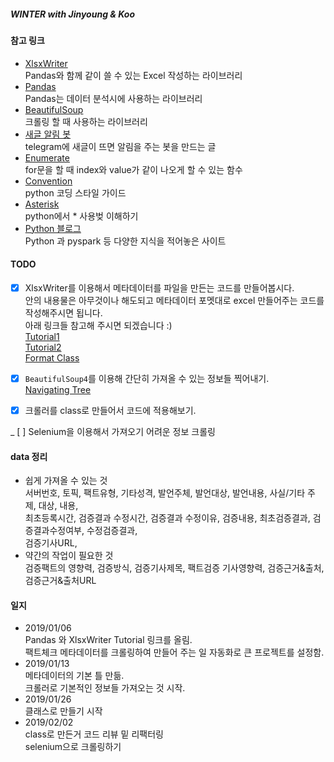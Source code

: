 ##### WINTER with Jinyoung & Koo
#### 참고 링크
- [XlsxWriter](https://xlsxwriter.readthedocs.io/#)  
Pandas와 함께 같이 쓸 수 있는 Excel 작성하는 라이브러리
- [Pandas](http://pandas.pydata.org/pandas-docs/version/0.15/tutorials.html)  
Pandas는 데이터 분석시에 사용하는 라이브러리
- [BeautifulSoup](https://www.crummy.com/software/BeautifulSoup/bs4/doc/)  
크롤링 할 때 사용하는 라이브러리
- [새글 알림 봇](https://beomi.github.io/2017/04/20/HowToMakeWebCrawler-Notice-with-Telegram/)  
telegram에 새글이 뜨면 알림을 주는 봇을 만드는 글  
- [Enumerate](http://book.pythontips.com/en/latest/enumerate.html)  
for문을 할 때 index와 value가 같이 나오게 할 수 있는 함수
- [Convention](https://spoqa.github.io/2012/08/03/about-python-coding-convention.html)  
python 코딩 스타일 가이드
- [Asterisk](https://mingrammer.com/understanding-the-asterisk-of-python/)  
python에서 * 사용벚 이해하기
- [Python 블로그](https://beomi.github.io)  
Python 과 pyspark 등 다양한 지식을 적어놓은 사이트

#### TODO
- [x] XlsxWriter를 이용해서 메타데이터를 파일을 만든는 코드를 만들어봅시다.  
안의 내용물은 아무것이나 해도되고 메타데이터 포멧대로 excel 만들어주는 코드를 작성해주시면 됩니다.  
아래 링크들 참고해 주시면 되겠습니다 :)  
[Tutorial1](https://xlsxwriter.readthedocs.io/tutorial01.html)  
[Tutorial2](https://xlsxwriter.readthedocs.io/tutorial02.html)  
[Format Class](https://xlsxwriter.readthedocs.io/format.html)  

- [x] `BeautifulSoup4`를 이용해 간단히 가져올 수 있는 정보들 찍어내기.  
[Navigating Tree](https://www.crummy.com/software/BeautifulSoup/bs4/doc/#navigating-the-tree)

- [x] 크롤러를 class로 만들어서 코드에 적용해보기.

_ [ ] Selenium을 이용해서 가져오기 어려운 정보 크롤링

#### data 정리
- 쉽게 가져올 수 있는 것  
  서버번호, 토픽, 팩트유형, 기타성격, 발언주체, 발언대상, 발언내용, 사실/기타 주제, 대상, 내용,  
  최초등록시간, 검증결과 수정시간, 검증결과 수정이유, 검증내용, 최초검증결과, 검증결과수정여부, 수정검증결과,  
  검증기사URL, 
- 약간의 작업이 필요한 것  
  검증팩트의 영향력, 검증방식, 검증기사제목, 팩트검증 기사영향력, 검증근거&출처, 검증근거&출처URL

#### 일지
- 2019/01/06  
Pandas 와 XlsxWriter Tutorial 링크를 올림.  
팩트체크 메타데이터를 크롤링하여 만들어 주는 일 자동화로 큰 프로젝트를 설정함.
- 2019/01/13  
메타데이터의 기본 틀 만듦.  
크롤러로 기본적인 정보들 가져오는 것 시작.  
- 2019/01/26  
클래스로 만들기 시작
- 2019/02/02  
class로 만든거 코드 리뷰 밑 리팩터링  
selenium으로 크롤링하기 
